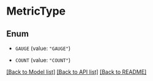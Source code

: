# MetricType

## Enum


* `GAUGE` (value: `"GAUGE"`)

* `COUNT` (value: `"COUNT"`)


[[Back to Model list]](../README.md#documentation-for-models) [[Back to API list]](../README.md#documentation-for-api-endpoints) [[Back to README]](../README.md)


